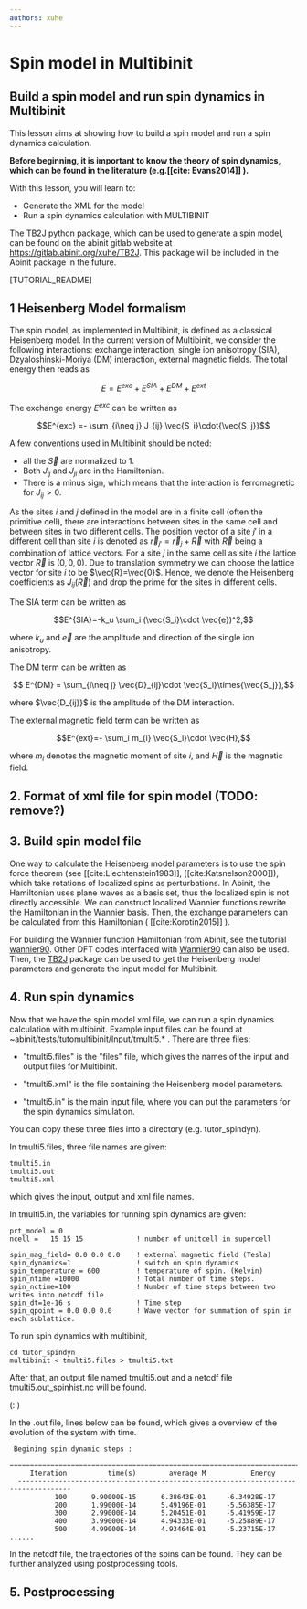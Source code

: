 ```yaml
---
authors: xuhe
---
```


# Spin model in Multibinit

## Build a spin model and run spin dynamics in Multibinit

This lesson aims at showing how to build a spin model and run a spin dynamics calculation.

**Before beginning, it is important to know the theory of spin dynamics, which can be found in the literature (e.g.[[cite: Evans2014]] ).**

With this lesson, you will learn to:

  * Generate the XML for the model 
  * Run a spin dynamics calculation with MULTIBINIT

The TB2J python package, which can be used to generate a spin model, can be found on the abinit gitlab website at https://gitlab.abinit.org/xuhe/TB2J. This package will be included in the Abinit package in the future. 



[TUTORIAL_README]

## 1 Heisenberg Model formalism

The spin model, as implemented in Multibinit, is defined as a classical Heisenberg model. In the current version of Multibinit, we consider the following interactions: exchange interaction, single ion anisotropy (SIA), Dzyaloshinski-Moriya (DM) interaction, external magnetic fields. The total energy then reads as 

$$E = E^{exc}+E^{SIA} + E^{DM}+E^{ext}$$

The exchange energy $E^{exc}$ can be written as

$$E^{exc} =- \sum_{i\neq j} J_{ij} \vec{S_i}\cdot{\vec{S_j}}$$ 

A few conventions used in Multibinit should be noted:

- all the $\vec{S}$ are normalized to 1. 
- Both $J_{ij}$ and $J_{ji}$ are in the Hamiltonian.
- There is a minus sign, which means that the interaction is ferromagnetic for $J_{ij} >0$.

As the sites $i$ and $j$ defined in the model are in a finite cell (often the primitive cell), there are interactions between sites in the same cell and between sites in two different cells. The position vector of a site $j'$ in a different cell than site $i$ is denoted as $\vec{r}_{j'}=\vec{r}_j+\vec{R}$ with $\vec{R}$ being a combination of lattice vectors. For a site $j$ in the same cell as site $i$ the lattice vector $\vec{R}$ is $(0,0,0)$. Due to translation symmetry we can choose the lattice vector for site $i$ to be $\vec{R}=\vec{0}$. Hence, we denote the Heisenberg coefficients as $J_{ij}(\vec{R})$ and drop the prime for the sites in different cells.

The SIA term can be written as 

$$E^{SIA}=-k_u \sum_i (\vec{S_i}\cdot \vec{e})^2,$$

where $k_u$ and $\vec{e}$ are the amplitude and direction of the single ion anisotropy.

The DM term can be written as

$$ E^{DM} = \sum_{i\neq j} \vec{D}_{ij}\cdot \vec{S_i}\times{\vec{S_j}},$$

where $\vec{D_{ij}}$ is the amplitude of the DM interaction.

The external magnetic field term can be written as

$$E^{ext}=- \sum_i   m_{i}   \vec{S_i}\cdot \vec{H},$$

where $m_i$ denotes the magnetic moment of site $i$, and $\vec{H}$ is the magnetic field.

## 2. Format of xml file for spin model (TODO: remove?)

## 3. Build spin model file

One way to calculate the Heisenberg model parameters is to use the spin force theorem (see [[cite:Liechtenstein1983]], [[cite:Katsnelson2000]]), which take rotations of localized spins as perturbations. In Abinit, the Hamiltonian uses plane waves as a basis set, thus the localized spin is not directly accessible. We can construct localized Wannier functions rewrite the Hamiltonian in the Wannier basis. Then, the exchange parameters can be calculated from this Hamiltonian ( [[cite:Korotin2015]] ). 

For building the Wannier function Hamiltonian from Abinit, see the tutorial [wannier90](wannier90). Other DFT codes interfaced with [Wannier90](http://www.wannier.org) can also be used. Then, the  [TB2J](https://gitlab.abinit.org/xuhe/TB2J) package can be used to get the Heisenberg model parameters and generate the input model for Multibinit. 

## 4. Run spin dynamics

Now that we have the spin model xml file, we can run a spin dynamics calculation with multibinit.  Example input files can be found at ~abinit/tests/tutomultibinit/Input/tmulti5.* .  There are three files: 

* "tmulti5.files" is the "files" file, which gives the names of the input and output files for  Multibinit.

* "tmulti5.xml" is the file containing the Heisenberg model parameters.

* "tmulti5.in" is the main input file, where you can put the parameters for the spin dynamics simulation.

You can copy these three files into a directory (e.g. tutor_spindyn). 

In tmulti5.files, three file names are given: 

```
tmulti5.in
tmulti5.out
tmulti5.xml
```

which gives the input, output and xml file names. 

In tmulti5.in, the variables for running spin dynamics are given:

```
prt_model = 0
ncell =   15 15 15             ! number of unitcell in supercell

spin_mag_field= 0.0 0.0 0.0    ! external magnetic field (Tesla)
spin_dynamics=1	               ! switch on spin dynamics
spin_temperature = 600         ! temperature of spin. (Kelvin)
spin_ntime =10000              ! Total number of time steps.
spin_nctime=100                ! Number of time steps between two writes into netcdf file
spin_dt=1e-16 s                ! Time step
spin_qpoint = 0.0 0.0 0.0      ! Wave vector for summation of spin in each sublattice.
```

To run spin dynamics with multibinit,

```
cd tutor_spindyn
multibinit < tmulti5.files > tmulti5.txt
```

After that, an output file named tmulti5.out and a netcdf file tmulti5.out_spinhist.nc will be found.  

(<!--TODO: Impove the output. Energy should be in Ha instead of eV. average M should be for each sublattice (or not)-->: )

In the .out file, lines below can be found, which gives a overview of the evolution of the system with time. 

```
 Begining spin dynamic steps :
  ==================================================================================
     Iteration          time(s)        average M           Energy
  -----------------------------------------------------------------------------------
           100      9.90000E-15      6.38643E-01     -6.34928E-17
           200      1.99000E-14      5.49196E-01     -5.56385E-17
           300      2.99000E-14      5.20451E-01     -5.41959E-17
           400      3.99000E-14      4.94333E-01     -5.25889E-17
           500      4.99000E-14      4.93464E-01     -5.23715E-17
......
```

In the netcdf file, the trajectories of the spins can be found. They can be further analyzed using postprocessing tools. 



## 5. Postprocessing






